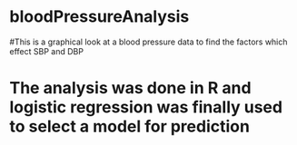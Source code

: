 # bloodPressureAnalysis
#This is a graphical look at a blood pressure data to find the factors which effect SBP and DBP
# The analysis was done in R and logistic regression was finally used to select a model for prediction
